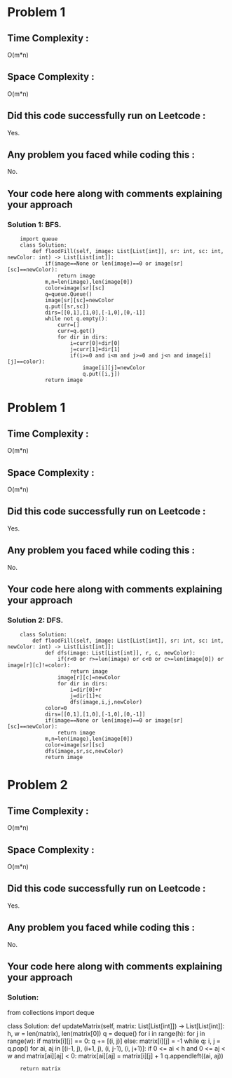 # Problem 1
## Time Complexity :
O(m*n)

## Space Complexity :
O(m*n)

## Did this code successfully run on Leetcode :
Yes.

## Any problem you faced while coding this :
No.

## Your code here along with comments explaining your approach
### Solution 1: BFS.
        import queue
        class Solution:
            def floodFill(self, image: List[List[int]], sr: int, sc: int, newColor: int) -> List[List[int]]:
                if(image==None or len(image)==0 or image[sr][sc]==newColor):
                    return image
                m,n=len(image),len(image[0])
                color=image[sr][sc]
                q=queue.Queue()
                image[sr][sc]=newColor
                q.put([sr,sc])
                dirs=[[0,1],[1,0],[-1,0],[0,-1]]
                while not q.empty():
                    curr=[]
                    curr=q.get()
                    for dir in dirs:
                        i=curr[0]+dir[0]
                        j=curr[1]+dir[1]
                        if(i>=0 and i<m and j>=0 and j<n and image[i][j]==color):
                            image[i][j]=newColor
                            q.put([i,j])
                return image

# Problem 1
## Time Complexity :
O(m*n)

## Space Complexity :
O(m*n)

## Did this code successfully run on Leetcode :
Yes.

## Any problem you faced while coding this :
No.

## Your code here along with comments explaining your approach
### Solution 2: DFS.
        class Solution:
            def floodFill(self, image: List[List[int]], sr: int, sc: int, newColor: int) -> List[List[int]]:
                def dfs(image: List[List[int]], r, c, newColor):
                    if(r<0 or r>=len(image) or c<0 or c>=len(image[0]) or image[r][c]!=color):
                        return image
                    image[r][c]=newColor
                    for dir in dirs:
                        i=dir[0]+r
                        j=dir[1]+c
                        dfs(image,i,j,newColor)
                color=0
                dirs=[[0,1],[1,0],[-1,0],[0,-1]]    
                if(image==None or len(image)==0 or image[sr][sc]==newColor):
                    return image
                m,n=len(image),len(image[0])
                color=image[sr][sc]
                dfs(image,sr,sc,newColor)
                return image

# Problem 2
## Time Complexity :
O(m*n)

## Space Complexity :
O(m*n)

## Did this code successfully run on Leetcode :
Yes.

## Any problem you faced while coding this :
No.

## Your code here along with comments explaining your approach
### Solution:

from collections import deque

class Solution:
    def updateMatrix(self, matrix: List[List[int]]) -> List[List[int]]:
        h, w = len(matrix), len(matrix[0])
        q = deque()
        for i in range(h):
            for j in range(w):
                if matrix[i][j] == 0:
                    q += [(i, j)]
                else:
                    matrix[i][j] = -1
        while q:
            i, j = q.pop()
            for ai, aj in [(i-1, j), (i+1, j), (i, j-1), (i, j+1)]:
                if 0 <= ai < h and 0 <= aj < w and matrix[ai][aj] < 0:
                    matrix[ai][aj] = matrix[i][j] + 1
                    q.appendleft((ai, aj))
        
        return matrix
